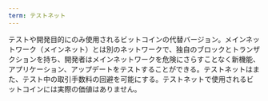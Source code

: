 ```yaml
---
term: テストネット
---
```

テストや開発目的にのみ使用されるビットコインの代替バージョン。メインネットワーク（メインネット）とは別のネットワークで、独自のブロックとトランザクションを持ち、開発者はメインネットワークを危険にさらすことなく新機能、アプリケーション、アップデートをテストすることができる。テストネットはまた、テスト中の取引手数料の回避を可能にする。テストネットで使用されるビットコインには実際の価値はありません。